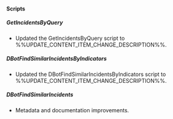 
#### Scripts

##### GetIncidentsByQuery

- Updated the GetIncidentsByQuery script to %%UPDATE_CONTENT_ITEM_CHANGE_DESCRIPTION%%.

##### DBotFindSimilarIncidentsByIndicators

- Updated the DBotFindSimilarIncidentsByIndicators script to %%UPDATE_CONTENT_ITEM_CHANGE_DESCRIPTION%%.

##### DBotFindSimilarIncidents

- Metadata and documentation improvements.
